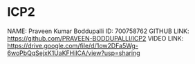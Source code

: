 # ICP2
NAME: Praveen Kumar Boddupalli
ID: 700758762
GITHUB LINK: https://github.com/PRAVEEN-BODDUPALLI/ICP2
VIDEO LINK: https://drive.google.com/file/d/1ow2DFa5Wg-6woPbQqSejxK1UaKFHiICA/view?usp=sharing
